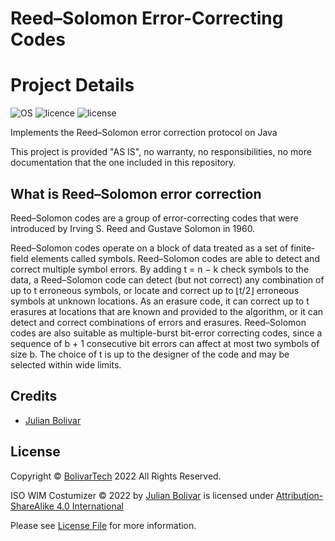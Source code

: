 # Reed–Solomon Error-Correcting Codes

# Project Details

![OS](https://img.shields.io/badge/OS-JRE-darkgreen)
![licence](https://img.shields.io/badge/language-Java-brightgreen.svg?style=flat-square)
![license](https://img.shields.io/badge/license-MIT-brightgreen.svg?style=flat-square)

Implements the Reed–Solomon error correction protocol on Java

This project is provided "AS IS", no warranty, no responsibilities, no more documentation that the one included in this
repository.

## What is Reed–Solomon error correction

Reed–Solomon codes are a group of error-correcting codes that were introduced by Irving S. Reed and Gustave Solomon in 1960.

Reed–Solomon codes operate on a block of data treated as a set of finite-field elements called symbols. Reed–Solomon
codes are able to detect and correct multiple symbol errors. By adding t = n − k check symbols to the data, a Reed–Solomon
code can detect (but not correct) any combination of up to t erroneous symbols, or locate and correct up to ⌊t/2⌋ erroneous
symbols at unknown locations. As an erasure code, it can correct up to t erasures at locations that are known and provided
to the algorithm, or it can detect and correct combinations of errors and erasures. Reed–Solomon codes are also suitable
as multiple-burst bit-error correcting codes, since a sequence of b + 1 consecutive bit errors can affect at most two
symbols of size b. The choice of t is up to the designer of the code and may be selected within wide limits.

## Credits

- [Julian Bolivar](https://www.linkedin.com/in/jbolivarg/)

## License

Copyright © [BolivarTech](https://www.bolivartech.com) 2022 All Rights Reserved.

ISO WIM Costumizer © 2022 by [Julian Bolivar](https://www.bolivartech.com) is licensed under [Attribution-ShareAlike 4.0 International](https://creativecommons.org/licenses/by-sa/4.0/legalcode)

Please see [License File](LICENSE.md) for more information.